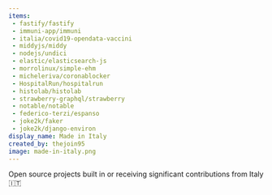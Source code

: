 ```yaml
---
items:
 - fastify/fastify
 - immuni-app/immuni
 - italia/covid19-opendata-vaccini
 - middyjs/middy
 - nodejs/undici
 - elastic/elasticsearch-js
 - morrolinux/simple-ehm
 - micheleriva/coronablocker
 - HospitalRun/hospitalrun
 - histolab/histolab
 - strawberry-graphql/strawberry
 - notable/notable
 - federico-terzi/espanso
 - joke2k/faker
 - joke2k/django-environ
display_name: Made in Italy
created_by: thejoin95
image: made-in-italy.png
---
```

Open source projects built in or receiving significant contributions from Italy :it:
